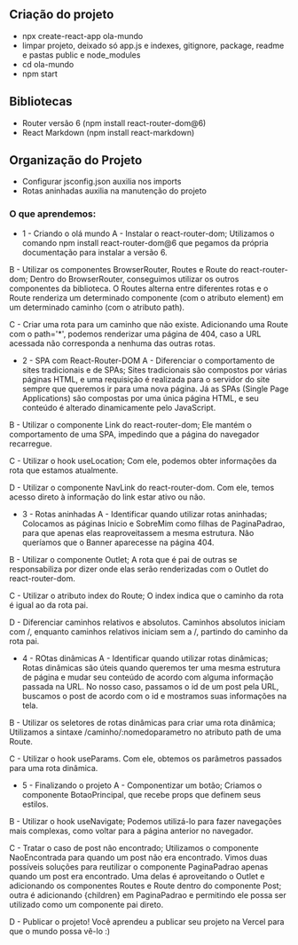 ## Criação do projeto

- npx create-react-app ola-mundo
- limpar projeto, deixado só app.js e indexes, gitignore, package, readme e pastas public e node_modules
- cd ola-mundo
- npm start

## Bibliotecas

- Router versão 6 (npm install react-router-dom@6)
- React Markdown (npm install react-markdown)

## Organização do Projeto

- Configurar jsconfig.json auxilia nos imports
- Rotas aninhadas auxilia na manutenção do projeto

### O que aprendemos:

- 1 - Criando o olá mundo
  A - Instalar o react-router-dom;
  Utilizamos o comando npm install react-router-dom@6 que pegamos da própria documentação para instalar a versão 6.

B - Utilizar os componentes BrowserRouter, Routes e Route do react-router-dom;
Dentro do BrowserRouter, conseguimos utilizar os outros componentes da biblioteca. O Routes alterna entre diferentes rotas e o Route renderiza um determinado componente (com o atributo element) em um determinado caminho (com o atributo path).

C - Criar uma rota para um caminho que não existe.
Adicionando uma Route com o path='\*', podemos renderizar uma página de 404, caso a URL acessada não corresponda a nenhuma das outras rotas.

- 2 - SPA com React-Router-DOM
  A - Diferenciar o comportamento de sites tradicionais e de SPAs;
  Sites tradicionais são compostos por várias páginas HTML, e uma requisição é realizada para o servidor do site sempre que queremos ir para uma nova página. Já as SPAs (Single Page Applications) são compostas por uma única página HTML, e seu conteúdo é alterado dinamicamente pelo JavaScript.

B - Utilizar o componente Link do react-router-dom;
Ele mantém o comportamento de uma SPA, impedindo que a página do navegador recarregue.

C - Utilizar o hook useLocation;
Com ele, podemos obter informações da rota que estamos atualmente.

D - Utilizar o componente NavLink do react-router-dom.
Com ele, temos acesso direto à informação do link estar ativo ou não.

- 3 - Rotas aninhadas
  A - Identificar quando utilizar rotas aninhadas;
  Colocamos as páginas Inicio e SobreMim como filhas de PaginaPadrao, para que apenas elas reaproveitassem a mesma estrutura. Não queríamos que o Banner aparecesse na página 404.

B - Utilizar o componente Outlet;
A rota que é pai de outras se responsabiliza por dizer onde elas serão renderizadas com o Outlet do react-router-dom.

C - Utilizar o atributo index do Route;
O index indica que o caminho da rota é igual ao da rota pai.

D - Diferenciar caminhos relativos e absolutos.
Caminhos absolutos iniciam com /, enquanto caminhos relativos iniciam sem a /, partindo do caminho da rota pai.

- 4 - ROtas dinâmicas
  A - Identificar quando utilizar rotas dinâmicas;
  Rotas dinâmicas são úteis quando queremos ter uma mesma estrutura de página e mudar seu conteúdo de acordo com alguma informação passada na URL. No nosso caso, passamos o id de um post pela URL, buscamos o post de acordo com o id e mostramos suas informações na tela.

B - Utilizar os seletores de rotas dinâmicas para criar uma rota dinâmica;
Utilizamos a sintaxe /caminho/:nomedoparametro no atributo path de uma Route.

C - Utilizar o hook useParams.
Com ele, obtemos os parâmetros passados para uma rota dinâmica.

- 5 - Finalizando o projeto
A - Componentizar um botão;
Criamos o componente BotaoPrincipal, que recebe props que definem seus estilos.

B - Utilizar o hook useNavigate;
Podemos utilizá-lo para fazer navegações mais complexas, como voltar para a página anterior no navegador.

C - Tratar o caso de post não encontrado;
Utilizamos o componente NaoEncontrada para quando um post não era encontrado. Vimos duas possíveis soluções para reutilizar o componente PaginaPadrao apenas quando um post era encontrado. Uma delas é aproveitando o Outlet e adicionando os componentes Routes e Route dentro do componente Post; outra é adicionando {children} em PaginaPadrao e permitindo ele possa ser utilizado como um componente pai direto.

D - Publicar o projeto!
Você aprendeu a publicar seu projeto na Vercel para que o mundo possa vê-lo :)